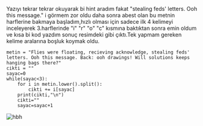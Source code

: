 Yazıyı tekrar tekrar okuyarak bi hint aradım fakat "stealing feds' letters. Ooh this message." i görmem zor oldu daha sonra abest olan bu metnin harflerine bakmaya başladım,hızlı olması için sadece ilk 4 kelimeyi inceleyerek 3.harflerinde "i" "r" "o" "c" kısmına baktıktan sonra emin oldum ve kısa bi kod yazdım sonuç resimdeki gibi çıktı.Tek yapmam gereken kelime aralarına boşluk koymak oldu.

```
metin = "Flies were floating, recieving acknowledge, stealing feds' letters. Ooh this message. Back: ooh drawings! Will solutions keeps hanging bags there?"
cikti = ""
sayac=0
while(sayac<3):
	for i in metin.lower().split():
		cikti += i[sayac]
	print(cikti,"\n")
	cikti=""
	sayac=sayac+1
  ```


![hbh](https://raw.githubusercontent.com/C10ud-0/ctf/master/hellboundhackers/stega/4/4.png)
